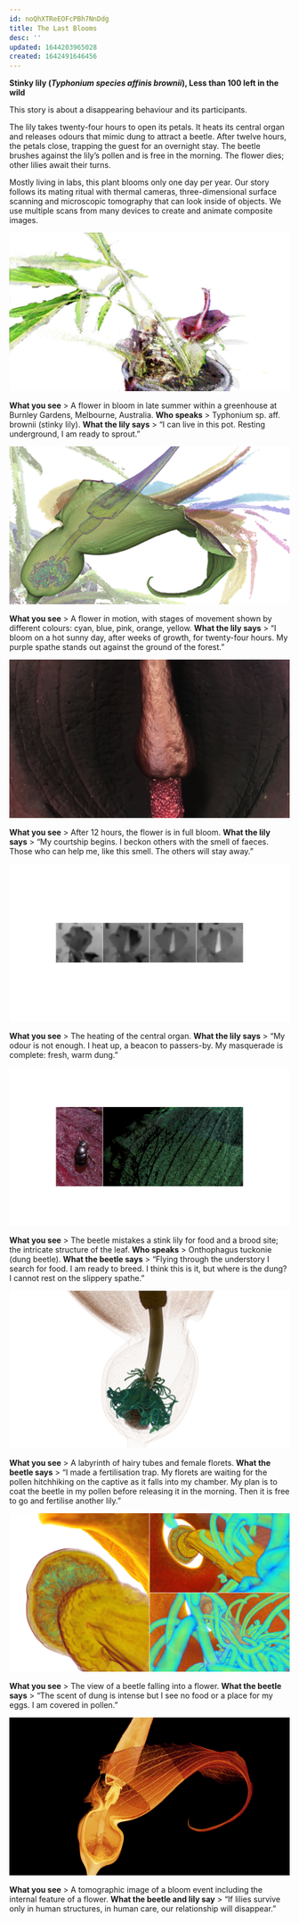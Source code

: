 ```yaml
---
id: noQhXTReEOFcPBh7NnDdg
title: The Last Blooms
desc: ''
updated: 1644203965028
created: 1642491646456
---
```




**Stinky lily (_Typhonium species affinis brownii_), Less than 100 left in the wild**

This story is about a disappearing behaviour and its participants.

The lily takes twenty-four hours to open its petals. It heats its central organ and releases odours that mimic dung to attract a beetle. After twelve hours, the petals close, trapping the guest for an overnight stay. The beetle brushes against the lily’s pollen and is free in the morning. The flower dies; other lilies await their turns.

Mostly living in labs, this plant blooms only one day per year. Our story follows its mating ritual with thermal cameras, three-dimensional surface scanning and microscopic tomography that can look inside of objects. We use multiple scans from many devices to create and animate composite images.

![](assets/images/SIGGRAPH-Images/Last-Of-Their-Kind-013.png)

**What you see** > A flower in bloom in late summer within a greenhouse at Burnley Gardens, Melbourne, Australia.
**Who speaks** > Typhonium sp. aff. brownii (stinky lily).
**What the lily says** > “I can live in this pot. Resting underground, I am ready to sprout.”

![](assets/images/SIGGRAPH-Images/Last-Of-Their-Kind-014.png)

**What you see** > A flower in motion, with stages of movement shown by different colours: cyan, blue, pink, orange, yellow.
**What the lily says** > “I bloom on a hot sunny day, after weeks of growth, for twenty-four hours. My purple spathe stands out against the ground of the forest.”

![](assets/images/SIGGRAPH-Images/Last-Of-Their-Kind-015.png)

**What you see** > After 12 hours, the flower is in full bloom.
**What the lily says** > “My courtship begins. I beckon others with the smell of faeces. Those who can help me, like this smell. The others will stay away.”

![](assets/images/SIGGRAPH-Images/Last-Of-Their-Kind-016.png)

**What you see** > The heating of the central organ.
**What the lily says** > “My odour is not enough. I heat up, a beacon to passers-by. My masquerade is complete: fresh, warm dung.”

![](assets/images/SIGGRAPH-Images/Last-Of-Their-Kind-017.png)

**What you see** > The beetle mistakes a stink lily for food and a brood site; the intricate structure of the leaf.
**Who speaks** > Onthophagus tuckonie (dung beetle).
**What the beetle says** > “Flying through the understory I search for food. I am ready to breed. I think this is it, but where is the dung? I cannot rest on the slippery spathe.”

![](assets/images/SIGGRAPH-Images/Last-Of-Their-Kind-018.png)

**What you see** > A labyrinth of hairy tubes and female florets.
**What the beetle says** > “I made a fertilisation trap. My florets are waiting for the pollen hitchhiking on the captive as it falls into my chamber. My plan is to coat the beetle in my pollen before releasing it in the morning. Then it is free to go and fertilise another lily.”

![](assets/images/SIGGRAPH-Images/Last-Of-Their-Kind-019.png)

**What you see** > The view of a beetle falling into a flower.
**What the beetle says** > “The scent of dung is intense but I see no food or a place for my eggs. I am covered in pollen.”

![](assets/images/SIGGRAPH-Images/Last-Of-Their-Kind-020.png)

**What you see** > A tomographic image of a bloom event including the internal feature of a flower.
**What the beetle and lily say** > “If lilies survive only in human structures, in human care, our relationship will disappear.”
